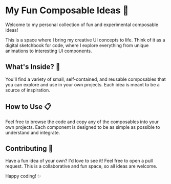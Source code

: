 # My Fun Composable Ideas 🎨

Welcome to my personal collection of fun and experimental composable ideas!

This is a space where I bring my creative UI concepts to life. Think of it as a digital sketchbook for code, where I explore everything from unique animations to interesting UI components.

## What's Inside? 🚀

You'll find a variety of small, self-contained, and reusable composables that you can explore and use in your own projects. Each idea is meant to be a source of inspiration.

## How to Use 📋

Feel free to browse the code and copy any of the composables into your own projects. Each component is designed to be as simple as possible to understand and integrate.

## Contributing 🤝

Have a fun idea of your own? I'd love to see it! Feel free to open a pull request. This is a collaborative and fun space, so all ideas are welcome.

Happy coding! ✨
